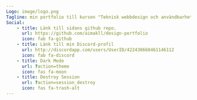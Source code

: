 ```yaml
---
Logo: image/logo.png
Tagline: min portfolio till kursen "Teknisk webbdesign och användbarhet" vid BTH
Social:
    - title: Länk till sidans github repo.
      url: https://github.com/aimakll/design-portfolio
      icon: fab fa-github   
    - title: Länk till min Discord-profil
      url: http://discordapp.com/users/UserID/422438668461146112
      icon: fab fa-discord
    - title: Dark Mode
      url: ?action=theme
      icon: fas fa-moon
    - title: Destroy Session
      url: ?action=session_destroy
      icon: fas fa-trash-alt
---
```

